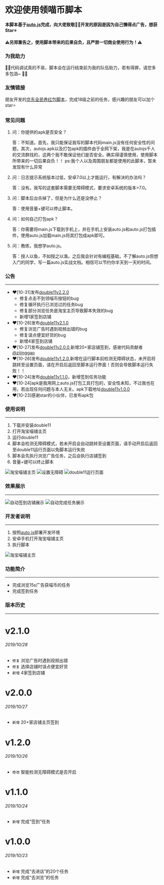# 欢迎使用领喵币脚本

**本脚本基于[auto.js](https://github.com/hyb1996/Auto.js)完成，向大佬致敬:raised_hands::raised_hands:开发的原因是因为自己懒得点广告，想获Star:star:**  

**:warning:另郑重告之，使用脚本带来的后果自负，且严禁一切商业使用行为！:warning:**   

### 为我助力
:pray::pray:代码调试真的不易，脚本会在运行结束前为我的队伍助力，若有得罪，请您多多包涵~ :pray::pray:

### 友情链接  
朋友开发的[京东全民养红包脚本](https://github.com/dadadadashan/2019double11-jingdong)，完成18级之前的任务，感兴趣的朋友可以加个star:star:

### 常见问题  
1. 问：你提供的apk是否安全？  

   答：不知道。首先，我只能保证我写的脚本代码main.js没有任何安全性的问题，其次，autojs.apk以及打包apk的插件由于全网下架，我是在autojs千人的交流群找的，这两个我不敢保证他们是否安全。确实得谨慎使用，使用脚本所带来的一切后果自负！！
   ps:我个人以及周围朋友都是使用的此脚本，暂未发现有什么异常
2. 问：日志提示系统版本过低，安卓7.0以上才能运行，有解决的办法吗？  

   答：没有。我写的这套脚本需要无障碍模式，要求安卓系统的版本>7.0。
3. 问：脚本后台杀掉了，但是为什么还是没停止？  

   答：使用音量+键可以停止脚本。
4. 问：如何自己打包apk？  

   答：你需要将main.js下载到手机上，并在手机上安装auto.js和auto.js打包插件，使用auto.js加载main.js将其打包成apk即可。
4. 问：教练，我想学auto.js。  

   答：授人以鱼，不如授之以渔。之后我会针对有编程基础，不了解auto.js但想入门的同学，写一篇auto.js实战文档。相信可以节约你半天到一天的时间。  

### 公告
******
- :heart:[10-31]发布[double11v2.2.0](https://github.com/ErazerControl/2019double11/releases)
    - 修复点击不到领喵币按钮的bug
    - 修复循环执行已浏览过的任务bug
    - 修复部分浏览任务是淘宝主页导致脚本失效的bug
    - 新增1家签到店铺
- :heart:[10-28]发布[double11v2.1.0](https://github.com/ErazerControl/2019double11/releases)
    - 修复浏览广告时遇到视频出错的bug
    - 修复误点便宜好货的bug
    - 新增4家签到店铺
- :heart:[10-27]发布[double11v2.0.0](https://github.com/ErazerControl/2019double11/releases),新增20+家店铺签到，感谢代码贡献者[@zijinggao](https://github.com/zijinggao)
- :heart:[10-26]发布[double11v1.2.0](https://github.com/ErazerControl/2019double11/releases),新增在运行脚本前检测无障碍状态，未开启将跳转至设置页面，请在开启后返回至脚本运行界面！否则会导致脚本运行失败！！
- :heart:[10-24]发布[double11v1.1.0](https://github.com/ErazerControl/2019double11/releases)，新增签到任务功能
- :heart:[10-24]apk是我用网上auto.js打包工具打包的，安全性未知，不过我也在用，若出现任何问题与本人无关。apk下载地址[double11v1.0.0](https://github.com/ErazerControl/2019double11/releases)
- :heart:[10-23]感谢star的小伙伴，已发布apk包 



### 使用说明
******
1. 下载并安装double11
2. 打开淘宝喵铺主页 
3. 运行double11
4. 脚本会检测无障碍模式，若未开启会自动跳转至设置页面，请手动开启后返回至double11运行页面以免脚本运行失败
5. 脚本会先执行浏览广告任务，之后会执行店铺签到
6. 音量+键可以终止脚本  

![淘宝喵铺主页](https://github.com/ErazerControl/2019double11/blob/master/images/taobao.jpg)
![设置无障碍](https://github.com/ErazerControl/2019double11/blob/master/images/settings.jpg)
![double11运行页面](https://github.com/ErazerControl/2019double11/blob/master/images/run.jpg)

### 效果展示
******
![自动签到店铺展示](https://github.com/ErazerControl/2019double11/blob/master/images/checkin.gif)
![自动完成任务展示](https://github.com/ErazerControl/2019double11/blob/master/images/dotask.gif)  

### 开发者说明
******
1. 按照[auto.js](https://github.com/hyb1996/Auto.js)部署开发环境
2. 安卓手机打开淘宝喵铺主页
3. 执行脚本  

![淘宝喵铺主页](https://github.com/ErazerControl/2019double11/blob/master/images/taobao.jpg)

### 功能简介
******
* 完成浏览15s广告获喵币的任务
* 完成签到任务
### 版本历史
******
# v2.1.0
###### 2019/10/28
* `修复` 浏览广告时遇到视频出错
* `修复` 选择店铺时误点便宜好货
* `新增` 4家签到店铺
# v2.0.0
###### 2019/10/27
* `新增` 20+家店铺主页签到
# v1.2.0
###### 2019/10/26
* `修改` 智能检测无障碍模式是否开启
# v1.1.0
###### 2019/10/24
* `新增` 完成“签到”任务
# v1.0.0
###### 2019/10/23
* `新增` 完成“去进店”的20个任务
* `新增` 完成“去浏览”的任务